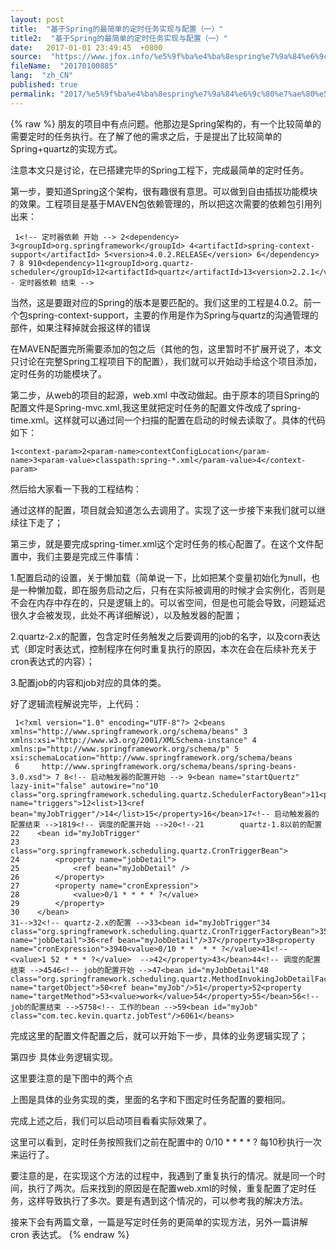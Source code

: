 ```yaml
---
layout: post
title:  "基于Spring的最简单的定时任务实现与配置（一）"
title2:  "基于Spring的最简单的定时任务实现与配置（一）"
date:   2017-01-01 23:49:45  +0800
source:  "https://www.jfox.info/%e5%9f%ba%e4%ba%8espring%e7%9a%84%e6%9c%80%e7%ae%80%e5%8d%95%e7%9a%84%e5%ae%9a%e6%97%b6%e4%bb%bb%e5%8a%a1%e5%ae%9e%e7%8e%b0%e4%b8%8e%e9%85%8d%e7%bd%ae-%e4%b8%80.html"
fileName:  "20170100885"
lang:  "zh_CN"
published: true
permalink: "2017/%e5%9f%ba%e4%ba%8espring%e7%9a%84%e6%9c%80%e7%ae%80%e5%8d%95%e7%9a%84%e5%ae%9a%e6%97%b6%e4%bb%bb%e5%8a%a1%e5%ae%9e%e7%8e%b0%e4%b8%8e%e9%85%8d%e7%bd%ae-%e4%b8%80.html"
---
```

{% raw %}
朋友的项目中有点问题。他那边是Spring架构的，有一个比较简单的需要定时的任务执行。在了解了他的需求之后，于是提出了比较简单的Spring+quartz的实现方式。

 注意本文只是讨论，在已搭建完毕的Spring工程下，完成最简单的定时任务。

 第一步，要知道Spring这个架构，很有趣很有意思。可以做到自由插拔功能模块的效果。工程项目是基于MAVEN包依赖管理的，所以把这次需要的依赖包引用列出来：

     1<!-- 定时器依赖 开始 --> 2<dependency> 3<groupId>org.springframework</groupId> 4<artifactId>spring-context-support</artifactId> 5<version>4.0.2.RELEASE</version> 6</dependency> 7 8 910<dependency>11<groupId>org.quartz-scheduler</groupId>12<artifactId>quartz</artifactId>13<version>2.2.1</version>14</dependency>15<!-- 定时器依赖 结束 -->

当然，这是要跟对应的Spring的版本是要匹配的。我们这里的工程是4.0.2。前一个包spring-context-support，主要的作用是作为Spring与quartz的沟通管理的部件，如果注释掉就会报这样的错误

 在MAVEN配置完所需要添加的包之后（其他的包，这里暂时不扩展开说了，本文只讨论在完整Spring工程项目下的配置），我们就可以开始动手给这个项目添加，定时任务的功能模块了。

第二步，从web的项目的起源，web.xml 中改动做起。由于原本的项目Spring的配置文件是Spring-mvc.xml,我这里就把定时任务的配置文件改成了spring-time.xml。这样就可以通过同一个扫描的配置在启动的时候去读取了。具体的代码如下：

    1<context-param>2<param-name>contextConfigLocation</param-name>3<param-value>classpath:spring-*.xml</param-value>4</context-param>

然后给大家看一下我的工程结构：

 通过这样的配置，项目就会知道怎么去调用了。实现了这一步接下来我们就可以继续往下走了；

 第三步，就是要完成spring-timer.xml这个定时任务的核心配置了。在这个文件配置中，我们主要是完成三件事情：

 1.配置启动的设置，关于懒加载（简单说一下，比如把某个变量初始化为null，也是一种懒加载，即在服务启动之后，只有在实际被调用的时候才会实例化，否则是不会在内存中存在的，只是逻辑上的。可以省空间，但是也可能会导致，问题延迟很久才会被发现，此处不再详细解说），以及触发器的配置；

 2.quartz-2.x的配置，包含定时任务触发之后要调用的job的名字，以及corn表达式（即定时表达式，控制程序在何时重复执行的原因，本次在会在后续补充关于cron表达式的内容）；

 3.配置job的内容和job对应的具体的类。

好了逻辑流程解说完毕，上代码：

     1<?xml version="1.0" encoding="UTF-8"?> 2<beans xmlns="http://www.springframework.org/schema/beans" 3    xmlns:xsi="http://www.w3.org/2001/XMLSchema-instance" 4    xmlns:p="http://www.springframework.org/schema/p" 5    xsi:schemaLocation="http://www.springframework.org/schema/beans  
     6     http://www.springframework.org/schema/beans/spring-beans-3.0.xsd"> 7 8<!-- 启动触发器的配置开始 --> 9<bean name="startQuertz" lazy-init="false" autowire="no"10        class="org.springframework.scheduling.quartz.SchedulerFactoryBean">11<property name="triggers">12<list>13<ref bean="myJobTrigger"/>14</list>15</property>16</bean>17<!-- 启动触发器的配置结束 -->1819<!-- 调度的配置开始 -->20<!--21        quartz-1.8以前的配置   
    22    <bean id="myJobTrigger"  
    23        class="org.springframework.scheduling.quartz.CronTriggerBean">  
    24        <property name="jobDetail">  
    25            <ref bean="myJobDetail" />  
    26        </property>  
    27        <property name="cronExpression">  
    28            <value>0/1 * * * * ?</value>  
    29        </property>  
    30    </bean>  
    31-->32<!-- quartz-2.x的配置 -->33<bean id="myJobTrigger"34        class="org.springframework.scheduling.quartz.CronTriggerFactoryBean">35<property name="jobDetail">36<ref bean="myJobDetail"/>37</property>38<property name="cronExpression">3940<value>0/10 * *  * * ?</value>41<!--   <value>1 52 * * * ?</value>  -->42</property>43</bean>44<!-- 调度的配置结束 -->4546<!-- job的配置开始 -->47<bean id="myJobDetail"48        class="org.springframework.scheduling.quartz.MethodInvokingJobDetailFactoryBean">49<property name="targetObject">50<ref bean="myJob"/>51</property>52<property name="targetMethod">53<value>work</value>54</property>55</bean>56<!-- job的配置结束 -->5758<!-- 工作的bean -->59<bean id="myJob" class="com.tec.kevin.quartz.jobTest"/>6061</beans>

完成这里的配置文件配置之后，就可以开始下一步，具体的业务逻辑实现了；

第四步 具体业务逻辑实现。

这里要注意的是下图中的两个点

上图是具体的业务实现的类，里面的名字和下图定时任务配置的要相同。

完成上述之后，我们可以启动项目看看实际效果了。

这里可以看到，定时任务按照我们之前在配置中的 <value>0/10 * * * * ?</value> 每10秒执行一次 来运行了。

 要注意的是，在实现这个方法的过程中，我遇到了重复执行的情况。就是同一个时间，执行了两次。后来找到的原因是在配置web.xml的时候，重复配置了定时任务，这样导致执行了多次。要是有遇到这个情况的，可以参考我的解决方法。

 接来下会有两篇文章，一篇是写定时任务的更简单的实现方法，另外一篇讲解cron 表达式。
{% endraw %}